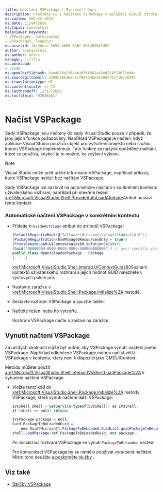 ```yaml
---
title: Načítání VSPackage | Microsoft Docs
description: Přečtěte si o načítání VSPackage v aplikaci Visual Studio, včetně opožděného načítání, které se používá, kdykoli je to možné, ke zvýšení výkonu.
ms.custom: SEO-VS-2020
ms.date: 11/04/2016
ms.topic: conceptual
helpviewer_keywords:
- VSPackages, autoloading
- VSPackages, loading
ms.assetid: f4c3dcea-5051-4065-898f-601269649d92
author: acangialosi
ms.author: anthc
manager: jillfra
ms.workload:
- vssdk
ms.openlocfilehash: 0aeab78a2f64be2df6f601ad8ed224f13071eb8c
ms.sourcegitcommit: d485b18e46ec4cf08704b5a8d0657bc716ec8393
ms.translationtype: MT
ms.contentlocale: cs-CZ
ms.lasthandoff: 12/17/2020
ms.locfileid: "97616101"
---
```

# <a name="load-vspackages"></a>Načíst VSPackage
Sady VSPackage jsou načteny do sady Visual Studio pouze v případě, že jsou jejich funkce požadovány. Například VSPackage je načten, když aplikace Visual Studio používá objekt pro vytváření projektu nebo službu, kterou VSPackage implementuje. Tato funkce se nazývá opožděné načítání, které se používá, kdykoli je to možné, ke zvýšení výkonu.

> [!NOTE]
> Visual Studio může určit určité informace VSPackage, například příkazy, které VSPackage nabízí, bez načítání VSPackage.

 Sady VSPackage lze nastavit na automatické načítání v konkrétním kontextu uživatelského rozhraní, například při otevření řešení. <xref:Microsoft.VisualStudio.Shell.ProvideAutoLoadAttribute>Atribut nastaví tento kontext.

### <a name="autoload-a-vspackage-in-a-specific-context"></a>Automatické načtení VSPackage v konkrétním kontextu

- Přidejte `ProvideAutoLoad` atribut do atributů VSPackage:

    ```csharp
    [DefaultRegistryRoot(@"Software\Microsoft\VisualStudio\14.0")]
    [PackageRegistration(UseManagedResourcesOnly = true)]
    [ProvideAutoLoad(UIContextGuids80.SolutionExists)]
    [Guid("00000000-0000-0000-0000-000000000000")] // your specific package GUID
    public class MyAutoloadedPackage : Package
    {. . .}
    ```

     <xref:Microsoft.VisualStudio.Shell.Interop.UIContextGuids80>Seznam kontextů uživatelského rozhraní a jejich hodnot GUID naleznete v výčtových polích pro.

- Nastavte zarážku v <xref:Microsoft.VisualStudio.Shell.Package.Initialize%2A> metodě.

- Sestavte rozhraní VSPackage a spusťte ladění.

- Načtěte řešení nebo ho vytvořte.

     Rozhraní VSPackage načte a zastaví na zarážce.

## <a name="force-a-vspackage-to-load"></a>Vynutit načtení VSPackage
 Za určitých okolností může být nutné, aby VSPackage vynutil načtení jiného VSPackage. Například odlehčené VSPackage mohou načíst větší VSPackage v kontextu, který není k dispozici jako CMDUIContext.

 Metodu můžete použít <xref:Microsoft.VisualStudio.Shell.Interop.IVsShell.LoadPackage%2A> k vynucení načtení VSPackage.

- Vložte tento kód do <xref:Microsoft.VisualStudio.Shell.Package.Initialize%2A> metody VSPackage, která vynutí načtení další VSPackage:

    ```csharp
    IVsShell shell = GetService(typeof(SVsShell)) as IVsShell;
    if (shell == null) return;

    IVsPackage package = null;
    Guid PackageToBeLoadedGuid =
        new Guid(Microsoft.PackageToBeLoaded.GuidList.guidPackageToBeLoadedPkgString);
    shell.LoadPackage(ref PackageToBeLoadedGuid, out package);

    ```

     Po inicializaci rozhraní VSPackage se vynutí `PackageToBeLoaded` načtení.

     Pro komunikaci VSPackage by se nemělo používat vynucené načítání. Místo toho použijte [a poskytněte služby](../extensibility/using-and-providing-services.md) .

## <a name="see-also"></a>Viz také
- [Balíčky VSPackage](../extensibility/internals/vspackages.md)
